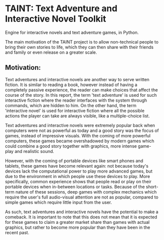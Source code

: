 TAINT: Text Adventure and Interactive Novel Toolkit
==========

Engine for interactive novels and text adventure games, in Python.

The main motivation of the TAINT project is to allow non-technical people to bring their own stories to life, which they can then share with their friends and family or even release on a greater scale.

Motivation:
----------

Text adventures and interactive novels are another way to serve written fiction. It is similar to reading a book, however instead of having a completely passive experience, the reader can make choices that affect the course of the story. In this report, the term 'text adventure' is used for such interactive fiction where the reader interfaces with the system through commands, which are hidden to him. On the other hand, the term 'interactive novel' is used for interactive fiction where all the possible actions the player can take are always visible, like a multiple-choice list.

Text adventures and interactive novels were extremely popular back when computers were not as powerful as today and a good story was the focus of games, instead of impressive visuals. With the coming of more powerful computers, these games became overshadowed by modern games which could combine a good story together with graphics, more intense game-play and realistic sound.

However, with the coming of portable devices like smart phones and tablets, these games have become relevant again: not because today's devices lack the computational power to play more advanced games, but due to the environment in which people use these devices to play. More specifically, common experience shows that people read or play on their portable devices when in-between locations or tasks. Because of the short-term nature of these sessions, deep games with complex mechanics which require the user's full audio-visual attention are not as popular, compared to simple games which require little input from the user.

As such, text adventures and interactive novels have the potential to make a comeback. It is important to note that this does not mean that it is expected for these games to claim a greater market share than games with actual graphics, but rather to become more popular than they have been in the recent past.